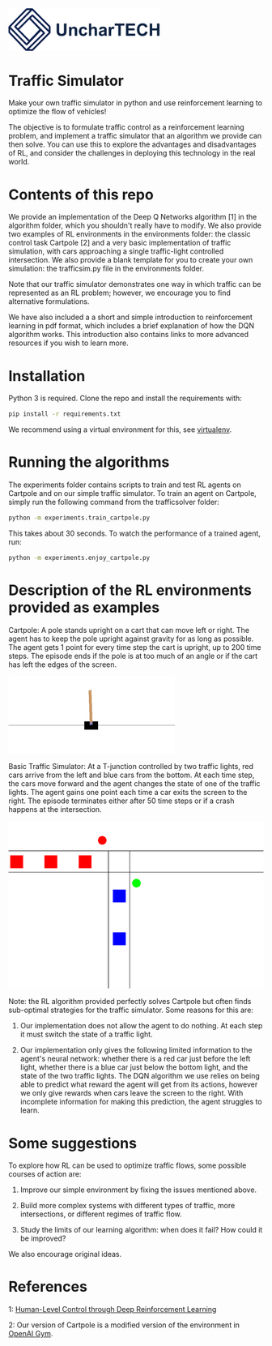 <img src="figures/unchartech_nom.png" width="300">

# Traffic Simulator

Make your own traffic simulator in python and use reinforcement learning to optimize the flow of vehicles! 

The objective is to formulate traffic control as a reinforcement learning problem, and implement a traffic simulator that an algorithm we provide can then solve. You can use this to explore the advantages and disadvantages of RL, and consider the challenges in deploying this technology in the real world. 

# Contents of this repo

We provide an implementation of the Deep Q Networks algorithm [1] in the algorithm folder, which you shouldn't really have to modify. We also provide two examples of RL environments in the environments folder: the classic control task Cartpole [2] and a very basic implementation of traffic simulation, with cars approaching a single traffic-light controlled intersection. We also provide a blank template for you to create your own simulation: the trafficsim.py file in the environments folder.

Note that our traffic simulator demonstrates one way in which traffic can be represented as an RL problem; however, we encourage you to find alternative formulations.

We have also included a a short and simple introduction to reinforcement learning in pdf format, which includes a brief explanation of how the DQN algorithm works. This introduction also contains links to more advanced resources if you wish to learn more.

# Installation

Python 3 is required. Clone the repo and install the requirements with:

```sh
pip install -r requirements.txt
```

We recommend using a virtual environment for this, see [virtualenv](https://docs.python-guide.org/dev/virtualenvs/).

# Running the algorithms

The experiments folder contains scripts to train and test RL agents on Cartpole and on our simple traffic simulator. To train an agent on Cartpole, simply run the following command from the trafficsolver folder:

```sh
python -m experiments.train_cartpole.py
```

This takes about 30 seconds. To watch the performance of a trained agent, run:

```sh
python -m experiments.enjoy_cartpole.py
```

# Description of the RL environments provided as examples

Cartpole: A pole stands upright on a cart that can move left or right. The agent has to keep the pole upright against gravity for as long as possible. The agent gets 1 point for every time step the cart is upright, up to 200 time steps. The episode ends if the pole is at too much of an angle or if the cart has left the edges of the screen.

![Cartpole Rendering](figures/cartpole.png)

Basic Traffic Simulator: At a T-junction controlled by two traffic lights, red cars arrive from the left and blue cars from the bottom. At each time step, the cars move forward and the agent changes the state of one of the traffic lights. The agent gains one point each time a car exits the screen to the right. The episode terminates either after 50 time steps or if a crash happens at the intersection.

![Traffic Simulator Rendering](figures/trafficsolver.png)

Note: the RL algorithm provided perfectly solves Cartpole but often finds sub-optimal strategies for the traffic simulator. Some reasons for this are:

1) Our implementation does not allow the agent to do nothing. At each step it must switch the state of a traffic light.

2) Our implementation only gives the following limited information to the agent's neural network: whether there is a red car just before the left light, whether there is a blue car just below the bottom light, and the state of the two traffic lights. The DQN algorithm we use relies on being able to predict what reward the agent will get from its actions, however we only give rewards when cars leave the screen to the right. With incomplete information for making this prediction, the agent struggles to learn.

# Some suggestions

To explore how RL can be used to optimize traffic flows, some possible courses of action are:

1) Improve our simple environment by fixing the issues mentioned above.

2) Build more complex systems with different types of traffic, more intersections, or different regimes of traffic flow.

3) Study the limits of our learning algorithm: when does it fail? How could it be improved?

We also encourage original ideas.

# References

1: [Human-Level Control through Deep Reinforcement Learning](http://www.readcube.com/articles/10.1038/nature14236)

2: Our version of Cartpole is a modified version of the environment in [OpenAI Gym](https://gym.openai.com/).
